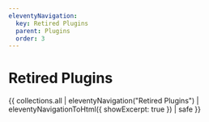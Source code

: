 ```yaml
---
eleventyNavigation:
  key: Retired Plugins
  parent: Plugins
  order: 3
---
```


# Retired Plugins

{{ collections.all | eleventyNavigation("Retired Plugins") | eleventyNavigationToHtml({ showExcerpt: true }) | safe }}
